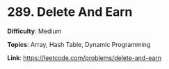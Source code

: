 # 289. Delete And Earn

**Difficulty**: Medium

**Topics**: Array, Hash Table, Dynamic Programming

**Link**: https://leetcode.com/problems/delete-and-earn
